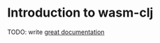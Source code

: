 # Introduction to wasm-clj

TODO: write [great documentation](http://jacobian.org/writing/what-to-write/)
